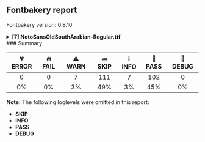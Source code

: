 ## Fontbakery report

Fontbakery version: 0.8.10

<details><summary><b>[7] NotoSansOldSouthArabian-Regular.ttf</b></summary><div><details><summary>⚠ <b>WARN:</b> Combined length of family and style must not exceed 27 characters. (<a href="https://font-bakery.readthedocs.io/en/stable/fontbakery/profiles/googlefonts.html#com.google.fonts/check/name/family_and_style_max_length">com.google.fonts/check/name/family_and_style_max_length</a>)</summary><div>


* ⚠ **WARN** The combined length of family and style exceeds 27 chars in the following 'WINDOWS' entries:
 FONT_FAMILY_NAME = 'Noto Sans Old South Arabian' / SUBFAMILY_NAME = 'Regular'

Please take a look at the conversation at https://github.com/googlefonts/fontbakery/issues/2179 in order to understand the reasoning behind these name table records max-length criteria. [code: too-long]
</div></details><details><summary>⚠ <b>WARN:</b> Ensure fonts have ScriptLangTags declared on the 'meta' table. (<a href="https://font-bakery.readthedocs.io/en/stable/fontbakery/profiles/googlefonts.html#com.google.fonts/check/meta/script_lang_tags">com.google.fonts/check/meta/script_lang_tags</a>)</summary><div>


* ⚠ **WARN** This font file does not have a 'meta' table. [code: lacks-meta-table]
</div></details><details><summary>⚠ <b>WARN:</b> Check font contains no unreachable glyphs (<a href="https://font-bakery.readthedocs.io/en/stable/fontbakery/profiles/universal.html#com.google.fonts/check/unreachable_glyphs">com.google.fonts/check/unreachable_glyphs</a>)</summary><div>


* ⚠ **WARN** The following glyphs could not be reached by codepoint or substitution rules:

	- uni00A0.1
 [code: unreachable-glyphs]
</div></details><details><summary>⚠ <b>WARN:</b> Check if each glyph has the recommended amount of contours. (<a href="https://font-bakery.readthedocs.io/en/stable/fontbakery/profiles/universal.html#com.google.fonts/check/contour_count">com.google.fonts/check/contour_count</a>)</summary><div>


* ⚠ **WARN** This check inspects the glyph outlines and detects the total number of contours in each of them. The expected values are infered from the typical ammounts of contours observed in a large collection of reference font families. The divergences listed below may simply indicate a significantly different design on some of your glyphs. On the other hand, some of these may flag actual bugs in the font such as glyphs mapped to an incorrect codepoint. Please consider reviewing the design and codepoint assignment of these to make sure they are correct.

The following glyphs do not have the recommended number of contours:

	- Glyph name: aogonek	Contours detected: 3	Expected: 2

	- Glyph name: uogonek	Contours detected: 2	Expected: 1

	- Glyph name: aogonek	Contours detected: 3	Expected: 2 

	- And Glyph name: uogonek	Contours detected: 2	Expected: 1
 [code: contour-count]
</div></details><details><summary>⚠ <b>WARN:</b> Ensure dotted circle glyph is present and can attach marks. (<a href="https://font-bakery.readthedocs.io/en/stable/fontbakery/profiles/universal.html#com.google.fonts/check/dotted_circle">com.google.fonts/check/dotted_circle</a>)</summary><div>


* ⚠ **WARN** No dotted circle glyph present [code: missing-dotted-circle]
</div></details><details><summary>⚠ <b>WARN:</b> Are there any misaligned on-curve points? (<a href="https://font-bakery.readthedocs.io/en/stable/fontbakery/profiles/<Section: Outline Correctness Checks>.html#com.google.fonts/check/outline_alignment_miss">com.google.fonts/check/outline_alignment_miss</a>)</summary><div>


* ⚠ **WARN** The following glyphs have on-curve points which have potentially incorrect y coordinates:

	* exclam (U+0021): X=177.5,Y=2.0 (should be at baseline 0?)

	* exclam (U+0021): X=90.0,Y=2.0 (should be at baseline 0?)

	* period (U+002E): X=177.5,Y=2.0 (should be at baseline 0?)

	* period (U+002E): X=90.0,Y=2.0 (should be at baseline 0?)

	* three (U+0033): X=137.0,Y=-1.5 (should be at baseline 0?)

	* colon (U+003A): X=177.5,Y=2.0 (should be at baseline 0?)

	* colon (U+003A): X=90.0,Y=2.0 (should be at baseline 0?)

	* question (U+003F): X=222.0,Y=2.0 (should be at baseline 0?)

	* question (U+003F): X=134.5,Y=2.0 (should be at baseline 0?)

	* G (U+0047): X=537.0,Y=-1.0 (should be at baseline 0?) 

	* And 74 more.

Use -F or --full-lists to disable shortening of long lists. [code: found-misalignments]
</div></details><details><summary>⚠ <b>WARN:</b> Are any segments inordinately short? (<a href="https://font-bakery.readthedocs.io/en/stable/fontbakery/profiles/<Section: Outline Correctness Checks>.html#com.google.fonts/check/outline_short_segments">com.google.fonts/check/outline_short_segments</a>)</summary><div>


* ⚠ **WARN** The following glyphs have segments which seem very short:

	* two (U+0032) contains a short segment L<<159.0,84.0>--<159.0,80.0>>

	* at (U+0040) contains a short segment B<<613.0,293.0>-<612.0,275.0>-<612.0,267.5>>

	* at (U+0040) contains a short segment B<<612.0,267.5>-<612.0,260.0>-<612.0,257.0>>

	* M (U+004D) contains a short segment L<<177.0,626.0>--<173.0,626.0>>

	* M (U+004D) contains a short segment L<<450.0,129.0>--<454.0,129.0>>

	* N (U+004E) contains a short segment L<<176.0,593.0>--<172.0,593.0>>

	* N (U+004E) contains a short segment L<<582.0,123.0>--<586.0,123.0>>

	* Q (U+0051) contains a short segment B<<416.0,-9.0>-<410.0,-9.0>-<403.5,-9.5>>

	* Q (U+0051) contains a short segment B<<403.5,-9.5>-<397.0,-10.0>-<391.0,-10.0>>

	* W (U+0057) contains a short segment B<<468.0,577.5>-<463.0,600.0>-<461.0,609.0>> 

	* And 63 more.

Use -F or --full-lists to disable shortening of long lists. [code: found-short-segments]
</div></details><br></div></details>
### Summary

| 💔 ERROR | 🔥 FAIL | ⚠ WARN | 💤 SKIP | ℹ INFO | 🍞 PASS | 🔎 DEBUG |
|:-----:|:----:|:----:|:----:|:----:|:----:|:----:|
| 0 | 0 | 7 | 111 | 7 | 102 | 0 |
| 0% | 0% | 3% | 49% | 3% | 45% | 0% |

**Note:** The following loglevels were omitted in this report:
* **SKIP**
* **INFO**
* **PASS**
* **DEBUG**
